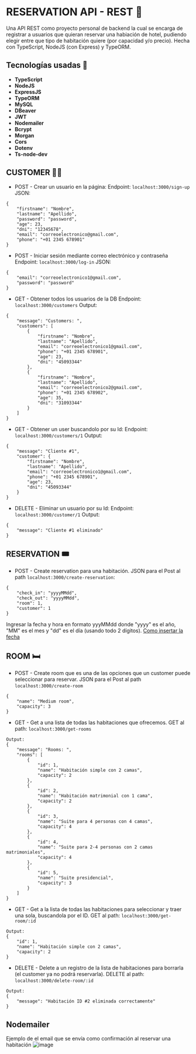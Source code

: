 # RESERVATION API - REST 🤖
Una API REST como proyecto personal de backend la cual se encarga de registrar a usuarios que quieran reservar una habiación de hotel, pudiendo elegir entre que tipo de habitación quiere (por capacidad y/o precio).
Hecha con TypeScript, NodeJS (con Express) y TypeORM.

## Tecnologías usadas 🔧
- **TypeScript**
- **NodeJS**
- **ExpressJS**
- **TypeORM**
- **MySQL**
- **DBeaver**
- **JWT**
- **Nodemailer**
- **Bcrypt**
- **Morgan**
- **Cors**
- **Dotenv**
- **Ts-node-dev**

## CUSTOMER 🧍🏻
- POST - Crear un usuario en la página:
Endpoint: ```localhost:3000/sign-up```
JSON: 
```
{
    "firstname": "Nombre",
    "lastname": "Apellido",
    "password": "password",
    "age": 23,
    "dni": "12345678",
    "email": "correoelectronico@gmail.com",
    "phone": "+01 2345 678901"
}
```

- POST - Iniciar sesión mediante correo electrónico y contraseña
Endpoint: ```localhost:3000/log-in```
JSON: 
```
{
    "email": "correoelectronico1@gmail.com",
    "password": "password"
}
```

- GET - Obtener todos los usuarios de la DB
Endpoint: ```localhost:3000/customers```
Output: 
```
{
    "message": "Customers: ",
    "customers": [
        {
            "firstname": "Nombre",
            "lastname": "Apellido",
            "email": "correoelectronico1@gmail.com",
            "phone": "+01 2345 678901",
            "age": 23,
            "dni": "45093344"
        },
        {
            "firstname": "Nombre",
            "lastname": "Apellido",
            "email": "correoelectronico2@gmail.com",
            "phone": "+01 2345 678902",
            "age": 35,
            "dni": "31093344"
        }
    ]
}
```

- GET - Obtener un user buscandolo por su Id:
Endpoint: ```localhost:3000/customers/1```
Output: 
```
{
    "message": "Cliente #1",
    "customer": {
        "firstname": "Nombre",
        "lastname": "Apellido",
        "email": "correoelectronico1@gmail.com",
        "phone": "+01 2345 678901",
        "age": 23,
        "dni": "45093344"
    }
}
```

- DELETE - Eliminar un usuario por su Id:
Endpoint: ```localhost:3000/customer/1```
Output: 
```
{
    "message": "Cliente #1 eliminado"
}
```

## RESERVATION 🎟️
- POST - Create reservation para una habitación. JSON para el Post al path ```localhost:3000/create-reservation```:
```
{
    "check_in": "yyyyMMdd",
    "check_out": "yyyyMMdd",
    "room": 1,
    "customer": 1
}
```
Ingresar la fecha y hora en formato yyyMMdd donde "yyyy" es el año, "MM" es el mes y "dd" es el día (usando todo 2 dígitos). [Como insertar la fecha](https://desarrolladores.me/2017/07/sql-server-forma-correcta-de-escribir-la-fecha/#:~:text=La%20manera%20correcta%20de%20escribir,momento%20de%20escribir%20la%20fecha.)

## ROOM 🛏️
- POST - Create room que es una de las opciones que un customer puede seleccionar para reservar. JSON para el Post al path ```localhost:3000/create-room```
```
{
    "name": "Medium room",
    "capacity": 3
}
```

- GET - Get a una lista de todas las habitaciones que ofrecemos. GET al path: ```localhost:3000/get-rooms```
```
Output:
{
    "message": "Rooms: ",
    "rooms": [
        {
            "id": 1,
            "name": "Habitación simple con 2 camas",
            "capacity": 2
        },
        {
            "id": 2,
            "name": "Habitación matrimonial con 1 cama",
            "capacity": 2
        },
        {
            "id": 3,
            "name": "Suite para 4 personas con 4 camas",
            "capacity": 4
        },
        {
            "id": 4,
            "name": "Suite para 2-4 personas con 2 camas matrimoniales",
            "capacity": 4
        },
        {
            "id": 5,
            "name": "Suite presidencial",
            "capacity": 3
        }
    ]
}
```

- GET - Get a la lista de todas las habitaciones para seleccionar y traer una sola, buscandola por el ID. GET al path: ```localhost:3000/get-room/:id```
```
Output:
{
    "id": 1,
    "name": "Habitación simple con 2 camas",
    "capacity": 2
}
```

- DELETE - Delete a un registro de la lista de habitaciones para borrarla (el customer ya no podrá reservarla). DELETE al path: ```localhost:3000/delete-room/:id```
```
Output: 
{
    "message": "Habitación ID #2 eliminada correctamente"
}
```

## Nodemailer
Ejemplo de el email que se envía como confirmación al reservar una habitación
![image](https://user-images.githubusercontent.com/76538747/217819992-a2dd0c2d-fd10-4791-b81a-c41159025f99.png)

